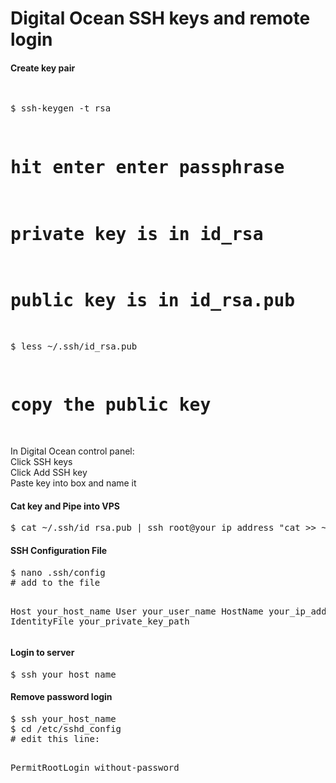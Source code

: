 Digital Ocean SSH keys and remote login
==============================

<h4>Create key pair</h4>
<pre>

$ ssh-keygen -t rsa
# hit enter enter passphrase
# private key is in id_rsa
# public key is in id_rsa.pub

$ less ~/.ssh/id_rsa.pub
# copy the public key
</pre>
In Digital Ocean control panel:<br>
Click SSH keys<br>
Click Add SSH key<br>
Paste key into box and name it<br>

<h4>Cat key and Pipe into VPS</h4>
<pre>
$ cat ~/.ssh/id_rsa.pub | ssh root@your_ip_address "cat >> ~/.ssh/authorized_keys"
</pre>

<h4>SSH Configuration File</h4>
<pre>
$ nano .ssh/config
# add to the file

Host your_host_name
  User  your_user_name
  HostName  your_ip_address
  IdentityFile your_private_key_path
</pre>  

<h4>Login to server</h4>
<pre>
$ ssh your_host_name
</pre>

<h4>Remove password login</h4>
<pre>
$ ssh your_host_name
$ cd /etc/sshd_config
# edit this line:

PermitRootLogin without-password
</pre>


